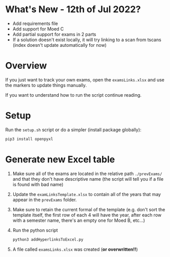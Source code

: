 # What's New - 12th of Jul 2022?
 - Add requirements file
 - Add support for Moed C
 - Add partial support for exams in 2 parts
 - If a solution doesn't exist locally, it will try linking to a scan from tscans (index doesn't update automatically for now)

# Overview

If you just want to track your own exams, open the `examsLinks.xlsx` and use the markers to update 
things manually.

If you want to understand how to run the script continue reading.

# Setup

Run the `setup.sh` script or do a simpler (install package globally):
```bash
pip3 install openpyxl
```

# Generate new Excel table

1. Make sure all of the exams are located in the relative path `./prevExams/` and that they don't 
have descriptive name (the script will tell you if a file is found with bad name)
2. Update the `examLinksTemplate.xlsx` to contain all of the years that may appear in the 
`prevExams` folder.
3. Make sure to retain the current formal of the template (e.g. don't sort the template itself, the 
first 
row of each 4 will have the year, after each row with a semester name, there's an empty one for 
Moed B, etc...)
4. Run the python script

   ```bash
   python3 addHyperlinksToExcel.py
   ```

   
5. A file called `examsLinks.xlsx` was created (**or overwritten!!**)
